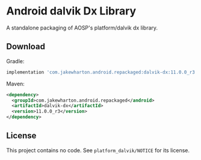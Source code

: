 Android dalvik Dx Library
=========================

A standalone packaging of AOSP's platform/dalvik dx library.


Download
--------

Gradle:

```groovy
implementation 'com.jakewharton.android.repackaged:dalvik-dx:11.0.0_r3'
```

Maven:

```xml
<dependency>
  <groupId>com.jakewharton.android.repackaged</android>
  <artifactId>dalvik-dx</artifactId>
  <version>11.0.0_r3</version>
</dependency>
```


License
-------

This project contains no code. See `platform_dalvik/NOTICE` for its license.
